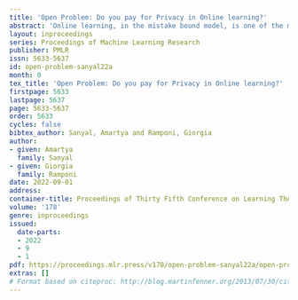 ```yaml
---
title: 'Open Problem: Do you pay for Privacy in Online learning?'
abstract: 'Online learning, in the mistake bound model, is one of the most fundamental concepts in learning theory and differential privacy is, perhaps, the most widely used statistical concept of privacy in the machine learning community. Thus, defining problems which are online differentially privately learnable is of great interest in learning theory. In this paper, we pose the question on if the two problems are equivalent from a learning perspective, i.e., is privacy for free in the online learning framework?'
layout: inproceedings
series: Proceedings of Machine Learning Research
publisher: PMLR
issn: 5633-5637
id: open-problem-sanyal22a
month: 0
tex_title: 'Open Problem: Do you pay for Privacy in Online learning?'
firstpage: 5633
lastpage: 5637
page: 5633-5637
order: 5633
cycles: false
bibtex_author: Sanyal, Amartya and Ramponi, Giorgia
author:
- given: Amartya
  family: Sanyal
- given: Giorgia
  family: Ramponi
date: 2022-09-01
address:
container-title: Proceedings of Thirty Fifth Conference on Learning Theory
volume: '178'
genre: inproceedings
issued:
  date-parts:
  - 2022
  - 9
  - 1
pdf: https://proceedings.mlr.press/v178/open-problem-sanyal22a/open-problem-sanyal22a.pdf
extras: []
# Format based on citeproc: http://blog.martinfenner.org/2013/07/30/citeproc-yaml-for-bibliographies/
---
```

